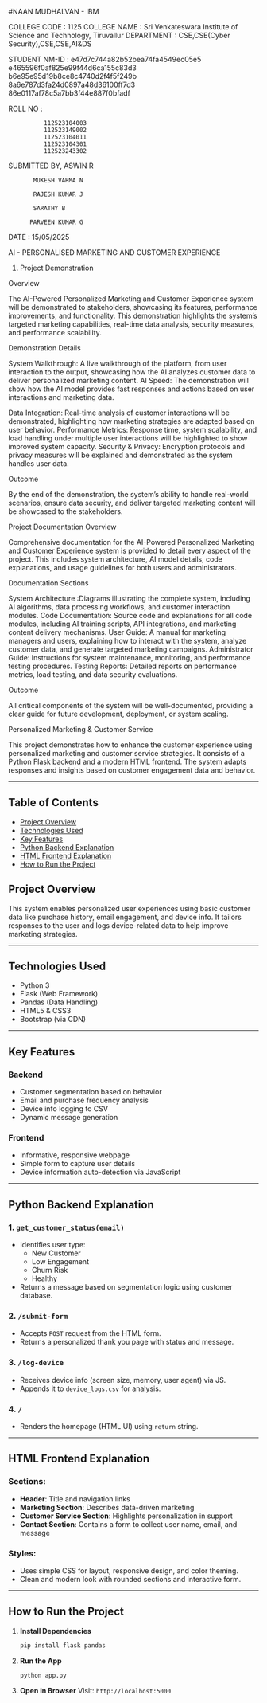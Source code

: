 #NAAN MUDHALVAN - IBM

COLLEGE CODE : 1125
COLLEGE NAME : Sri Venkateswara Institute of Science and Technology, Tiruvallur
DEPARTMENT : CSE,CSE(Cyber Security),CSE,CSE,AI&DS

STUDENT NM-ID : e47d7c744a82b52bea74fa4549ec05e5
                e465596f0af825e99f44d6ca155c83d3 
                b6e95e95d19b8ce8c4740d2f4f5f249b 
                8a6e787d3fa24d0897a48d36100ff7d3 
                86e0117af78c5a7bb3f44e887f0bfadf

ROLL NO :

              112523104003
              112523149002
              112523104011
              112523104301
              112523243302

SUBMITTED BY,
           ASWIN R

           MUKESH VARMA N

           RAJESH KUMAR J

           SARATHY B

          PARVEEN KUMAR G

DATE : 15/05/2025

AI - PERSONALISED MARKETING AND CUSTOMER EXPERIENCE

1. Project Demonstration

Overview

The AI-Powered Personalized Marketing and Customer Experience system will be demonstrated to stakeholders, showcasing its features, performance improvements, and functionality. This demonstration highlights the system’s targeted marketing capabilities, real-time data analysis, security measures, and performance scalability.

Demonstration Details

System Walkthrough: A live walkthrough of the platform, from user interaction to the output, showcasing how the AI analyzes customer data to deliver personalized marketing content. AI Speed: The demonstration will show how the AI model provides fast responses and actions based on user interactions and marketing data.

Data Integration: Real-time analysis of customer interactions will be demonstrated, highlighting how marketing strategies are adapted based on user behavior.
Performance Metrics: Response time, system scalability, and load handling under multiple user interactions will be highlighted to show improved system capacity.
Security & Privacy: Encryption protocols and privacy measures will be explained and demonstrated as the system handles user data.

Outcome

By the end of the demonstration, the system’s ability to handle real-world scenarios, ensure data security, and deliver targeted marketing content will be showcased to the stakeholders.

Project Documentation Overview

Comprehensive documentation for the AI-Powered Personalized Marketing and Customer Experience system is provided to detail every aspect of the project. This includes system architecture, AI model details, code explanations, and usage guidelines for both users and administrators.

Documentation Sections

System Architecture :Diagrams illustrating the complete system, including AI algorithms, data processing workflows, and customer interaction modules.
Code Documentation: Source code and explanations for all code modules, including AI training scripts, API integrations, and marketing content delivery mechanisms.
User Guide: A manual for marketing managers and users, explaining how to interact with the system, analyze customer data, and generate targeted marketing campaigns. Administrator Guide: Instructions for system maintenance, monitoring, and performance testing procedures.
Testing Reports: Detailed reports on performance metrics, load testing, and data security evaluations.

Outcome

All critical components of the system will be well-documented, providing a clear guide for future development, deployment, or system scaling.

Personalized Marketing & Customer Service

This project demonstrates how to enhance the customer experience using personalized marketing and customer service strategies. It consists of a Python Flask backend and a modern HTML frontend. The system adapts responses and insights based on customer engagement data and behavior.

---

## Table of Contents

- [Project Overview](#project-overview)
- [Technologies Used](#technologies-used)
- [Key Features](#key-features)
- [Python Backend Explanation](#python-backend-explanation)
- [HTML Frontend Explanation](#html-frontend-explanation)
- [How to Run the Project](#how-to-run-the-project)

## Project Overview

This system enables personalized user experiences using basic customer data like purchase history, email engagement, and device info. It tailors responses to the user and logs device-related data to help improve marketing strategies.

---

## Technologies Used

- Python 3
- Flask (Web Framework)
- Pandas (Data Handling)
- HTML5 & CSS3
- Bootstrap (via CDN)

---

## Key Features

### Backend
- Customer segmentation based on behavior
- Email and purchase frequency analysis
- Device info logging to CSV
- Dynamic message generation

### Frontend
- Informative, responsive webpage
- Simple form to capture user details
- Device information auto-detection via JavaScript

---

## Python Backend Explanation

### 1. `get_customer_status(email)`
- Identifies user type:
  - New Customer
  - Low Engagement
  - Churn Risk
  - Healthy
- Returns a message based on segmentation logic using customer database.

### 2. `/submit-form`
- Accepts `POST` request from the HTML form.
- Returns a personalized thank you page with status and message.
  
### 3. `/log-device`
- Receives device info (screen size, memory, user agent) via JS.
- Appends it to `device_logs.csv` for analysis.

### 4. `/`
- Renders the homepage (HTML UI) using `return` string.

---

## HTML Frontend Explanation

### Sections:
- **Header**: Title and navigation links
- **Marketing Section**: Describes data-driven marketing
- **Customer Service Section**: Highlights personalization in support
- **Contact Section**: Contains a form to collect user name, email, and message

### Styles:
- Uses simple CSS for layout, responsive design, and color theming.
- Clean and modern look with rounded sections and interactive form.

---

## How to Run the Project

1. **Install Dependencies**
   ```bash
   pip install flask pandas
   ```

2. **Run the App**
   ```bash
   python app.py
   ```

3. **Open in Browser**
   Visit: `http://localhost:5000`
